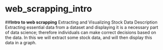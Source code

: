 # **web_scrapping_intro**
##**Intro to web scrapping**
Extracting and Visualizing Stock Data
Description
Extracting essential data from a dataset and displaying it is a necessary part of data science; 
therefore individuals can make correct decisions based on the data. In this
we will extract some stock data, and will then display this data in a graph.
